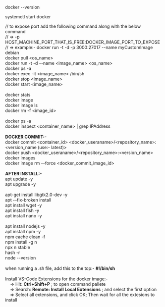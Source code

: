 docker --version

systemctl start docker

// to expose port add the following command along with the below command <br />
//   => -p HOST_MACHINE_PORT_THAT_IS_FREE:DOCKER_IMAGE_PORT_TO_EXPOSE <br />
//   => example:- docker run -t -d -p 3000:27017 --name myCustomImage debian <br />
docker pull <os_name> <br />
docker run -t -d --name <image_name> <os_name> <br />
docker ps -a<br />
docker exec -it <image_name> /bin/sh <br />
docker stop <image_name> <br />
docker start <image_name> <br />
<br />
docker stats
<br />
docker image <br />
docker image ls <br />
docker rm -f <image_id> <br />
<br />
docker ps -a <br />
docker inspect <container_name> | grep IPAddress <br />
<br /> 
<b>DOCKER COMMIT:- </b><br />
docker commit <container_id> <docker_useraname>/<repository_name>:<version_name (use:- latest)><br />
docker push  <docker_useraname>/<repository_name>:<version_name> <br/>
docker images <br/>
docker image rm --force <docker_commit_image_id> <br/>
<br /> 
<b>AFTER INSTALL:- </b><br />
apt update -y <br />
apt upgrade -y <br /> 
<br />
apt-get install libgtk2.0-dev -y <br />
apt --fix-broken install <br />
apt install wget -y <br />
apt install fish -y <br />
apt install nano -y <br />
<br />
apt install nodejs -y <br />
apt install npm -y <br />
npm cache clean -f <br />
npm install -g n <br />
npx n stable <br />
hash -r <br />
node --version <br />
<br />
when running a .sh file, add this to the top:-  <b>#!/bin/sh</b>
<br /><br />
Install VS-Code Extensions for the docker image:- <br />
&nbsp;&nbsp;&nbsp; => Hit: <b>Ctrl+Shift+P</b> ; to open command pallete <br />
&nbsp;&nbsp;&nbsp; => Search: <b>Remote: Install Local Extensions</b> ; and select the first option<br />
&nbsp;&nbsp;&nbsp; => Select all extensions, and click OK; Then wait for all the extesions to install
